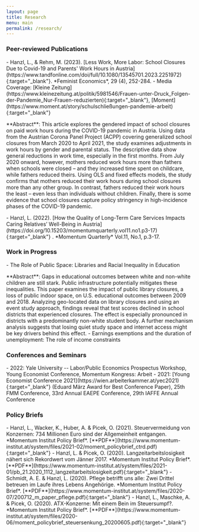 ```yaml
---
layout: page
title: Research
menu: main
permalink: /research/
---
```



### Peer-reviewed Publications
<p> </p>
- Hanzl, L., & Rehm, M. (2023). [Less Work, More Labor: School Closures Due to Covid-19 and Parents' Work Hours in Austria](https://www.tandfonline.com/doi/full/10.1080/13545701.2023.2251972){:target="_blank"}. *Feminist Economics*, 29 (4), 252-284.
  - Media Coverage: [Kleine Zeitung](https://www.kleinezeitung.at/politik/5981546/Frauen-unter-Druck_Folgen-der-Pandemie_Nur-Frauen-reduzierten){:target="_blank"}, [Moment](https://www.moment.at/story/schulschließungen-pandemie-arbeit){:target="_blank"}
<p> </p>
**Abstract**: This article explores the gendered impact of school closures on paid work hours during the COVID-19 pandemic in Austria. Using data from the Austrian Corona Panel Project (ACPP) covering generalized school closures from March 2020 to April 2021, the study examines adjustments in work hours by gender and parental status. The descriptive data show general reductions in work time, especially in the first months. From July 2020 onward, however, mothers reduced work hours more than fathers when schools were closed – and they increased time spent on childcare, while fathers reduced theirs. Using OLS and fixed effects models, the study confirms that mothers reduced their work hours during school closures more than any other group. In contrast, fathers reduced their work hours the least – even less than individuals without children. Finally, there is some evidence that school closures capture policy stringency in high-incidence phases of the COVID-19 pandemic.
<p> </p>

<p> </p>
- Hanzl, L. (2022). [How the Quality of Long-Term Care Services Impacts Caring Relatives’ Well-Being in Austria](https://doi.org/10.15203/momentumquarterly.vol11.no1.p3-17){:target="_blank"} . *Momentum Quarterly* Vol.11, No.1, p.3-17. 
<p> </p>

### Work in Progress
<p> </p>
- The Role of Public Space: Libraries and Racial Inequality in Education
<p> </p>
**Abstract**: Gaps in educational outcomes between white and non-white children are still stark. Public infrastructure potentially mitigates these inequalities. This paper examines the impact of public library closures, a loss of public indoor space, on U.S. educational outcomes between 2009 and 2018. Analyzing geo-located data on library closures and using an event study approach, findings reveal that test scores declined in school districts that experienced closures. The effect is especially pronounced in districts with a predominantly non-white student body. A further mechanism analysis suggests that losing quiet study space and internet access might be key drivers behind this effect.
- Earnings exemptions and the duration of unemployment: The role of income constraints
<p> </p>

### Conferences and Seminars
<p> </p>
- 2022: Yale University -- Labor/Public Economics Prospectus Workshop, Young Economist Conference, Momentum Kongress: Arbeit
- 2021: [Young Economist Conference 2021](https://wien.arbeiterkammer.at/yec2021){:target="_blank"} (Eduard März Award for Best Conference Paper), 25th FMM Conference, 33rd Annual EAEPE Conference, 29th IAFFE Annual Conference
<p> </p>

### Policy Briefs
<p> </p>
- Hanzl, L., Wacker, K., Huber, A. & Picek, O. (2021). Steuervermeidung von Konzernen: 734 Millionen Euro sind der Allgemeinheit entgangen. *Momentum Institut Policy Brief*. [**PDF**](https://www.momentum-institut.at/system/files/2021-02/moment_policybrief_ctrd.pdf){:target="_blank"}
- Hanzl, L. & Picek, O. (2020). Langzeitarbeitslosigkeit nähert sich Rekordwert vom Jänner 2017. *Momentum Institut Policy Brief*. [**PDF**](https://www.momentum-institut.at/system/files/2021-01/pb_21.2020_1112_langzeitarbeitslosigkeit.pdf){:target="_blank"}
- Schmidt, A. E. & Hanzl, L. (2020). Pflege betrifft uns alle: Zwei Drittel betreuen im Laufe ihres Lebens Angehörige. *Momentum Institut Policy Brief*. [**PDF**](https://www.momentum-institut.at/system/files/2020-07/200712_m_paper_pflege.pdf){:target="_blank"}
- Hanzl, L., Maschke, A. & Picek, O. (2020). ATX-Konzerne: Mit einem Bein im Steuersumpf?. *Momentum Institut Policy Brief*. [**PDF**](https://www.momentum-institut.at/system/files/2020-06/moment_policybrief_steuersenkung_20200605.pdf){:target="_blank"}
<p> </p>
